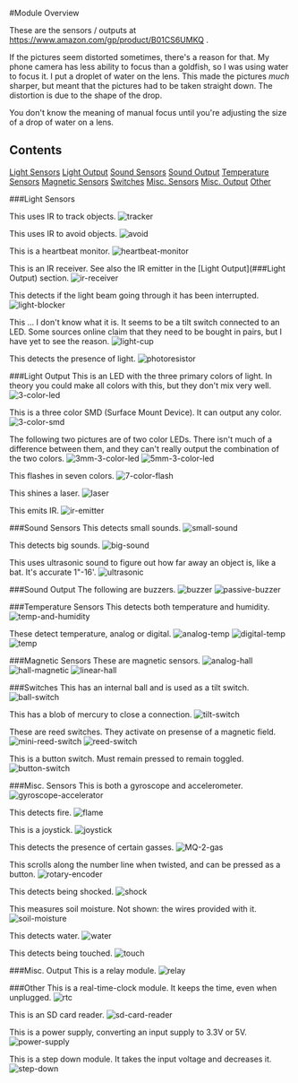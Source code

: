 #Module Overview

These are the sensors / outputs at https://www.amazon.com/gp/product/B01CS6UMKQ . 

If the pictures seem distorted sometimes, there's a reason for that. My phone camera has less ability to focus than a goldfish, so I was using water to focus it. I put a droplet of water on the lens. This made the pictures *much* sharper, but meant that the pictures had to be taken straight down. The distortion is due to the shape of the drop.

You don't know the meaning of manual focus until you're adjusting the size of a drop of water on a lens.

## Contents

[Light Sensors](#light-sensors)
[Light Output](#light-output)
[Sound Sensors](#sound-sensors)
[Sound Output](#sound-output)
[Temperature Sensors](#temperature-sensors)
[Magnetic Sensors](#magnetic-sensors)
[Switches](#switches)
[Misc. Sensors](#misc.-sensors)
[Misc. Output](#misc.-output)
[Other](#other)



###Light Sensors

This uses IR to track objects.
![tracker](tracker.jpg)

This uses IR to avoid objects.
![avoid](avoid.jpg)

This is a heartbeat monitor.
![heartbeat-monitor](heartbeat-monitor.jpg)

This is an IR receiver. See also the IR emitter in the [Light Output](###Light Output) section.
![ir-receiver](ir-receiver.jpg)

This detects if the light beam going through it has been interrupted.
![light-blocker](light-blocker.jpg)

This ... I don't know what it is. It seems to be a tilt switch connected to an LED. Some sources online claim that they need to be bought in pairs, but I have yet to see the reason.
![light-cup](light-cup.jpg)

This detects the presence of light.
![photoresistor](photoresistor.jpg)

###Light Output
This is an LED with the three primary colors of light. In theory you could make all colors with this, but they don't mix very well.
![3-color-led](3-color-led.jpg)

This is a three color SMD (Surface Mount Device). It can output any color.
![3-color-smd](3-color-smd.jpg)

The following two pictures are of two color LEDs. There isn't much of a difference between them, and they can't really output the combination of the two colors.
![3mm-3-color-led](3mm-2-color-led.jpg)
![5mm-3-color-led](5mm-2-color-led.jpg)

This flashes in seven colors.
![7-color-flash](7-color-flash.jpg)

This shines a laser.
![laser](laser.jpg)

This emits IR.
![ir-emitter](ir-emitter.jpg)

###Sound Sensors
This detects small sounds.
![small-sound](small-sound.jpg)

This detects big sounds.
![big-sound](big-sound.jpg)

This uses ultrasonic sound to figure out how far away an object is, like a bat. It's accurate 1"-16'.
![ultrasonic](ultrasonic.jpg)

###Sound Output
The following are buzzers.
![buzzer](buzzer.jpg)
![passive-buzzer](passive-buzzer.jpg)

###Temperature Sensors
This detects both temperature and humidity.
![temp-and-humidity](temp-and-humidity.jpg)

These detect temperature, analog or digital.
![analog-temp](analog-temp.jpg)
![digital-temp](digital-temp.jpg)
![temp](temp.jpg)

###Magnetic Sensors
These are magnetic sensors.
![analog-hall](analog-hall.jpg)
![hall-magnetic](hall-magnetic.jpg)
![linear-hall](linear-hall.jpg)

###Switches
This has an internal ball and is used as a tilt switch.
![ball-switch](ball-switch.jpg)

This has a blob of mercury to close a connection.
![tilt-switch](tilt-switch.jpg)

These are reed switches. They activate on presense of a magnetic field.
![mini-reed-switch](mini-reed-switch.jpg)
![reed-switch](reed-switch.jpg)

This is a button switch. Must remain pressed to remain toggled.
![button-switch](button-switch.jpg)

###Misc. Sensors
This is both a gyroscope and accelerometer.
![gyroscope-accelerator](gyroscope-accelerator.jpg)

This detects fire.
![flame](flame.jpg)

This is a joystick.
![joystick](joystick.jpg)

This detects the presence of certain gasses.
![MQ-2-gas](MQ-2-gas.jpg)

This scrolls along the number line when twisted, and can be pressed as a button.
![rotary-encoder](rotary-encoder.jpg)

This detects being shocked.
![shock](shock.jpg)

This measures soil moisture. Not shown: the wires provided with it.
![soil-moisture](soil-moisture.jpg)

This detects water.
![water](water.jpg)

This detects being touched.
![touch](touch.jpg)

###Misc. Output
This is a relay module.
![relay](relay.jpg)

###Other
This is a real-time-clock module. It keeps the time, even when unplugged. 
![rtc](rtc.jpg)

This is an SD card reader.
![sd-card-reader](sd-card-reader.jpg)

This is a power supply, converting an input supply to 3.3V or 5V.
![power-supply](power-supply.jpg)

This is a step down module. It takes the input voltage and decreases it.
![step-down](step-down.jpg)

